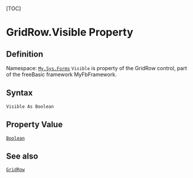 [TOC]
# GridRow.Visible Property

## Definition
Namespace: [`My.Sys.Forms`](My.Sys.Forms.md)
`Visible` is property of the GridRow control, part of the freeBasic framework MyFbFramework.
## Syntax
```freeBasic
Visible As Boolean
```
## Property Value
[`Boolean`]("https://www.freebasic.net/wiki/KeyPgBoolean")
## See also
[`GridRow`](GridRow.md)
